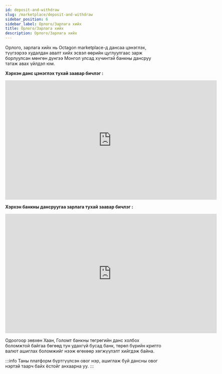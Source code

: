 ```yaml
---
id: deposit-and-withdraw
slug: /marketplace/deposit-and-withdraw
sidebar_position: 6
sidebar_label: Орлого/Зарлага хийх
title: Орлого/Зарлага хийх
description: Орлого/Зарлага хийх
---
```


Орлого, зарлага хийх нь Octagon marketplace-д дансаа цэнэглэх, түүгээрээ худалдан авалт хийх эсвэл өөрийн цуглуулгаас зарж борлуулсан мөнгөн дүнгээ Монгол улсад хүчинтэй банкны дансруу татаж авах үйлдэл юм. 

**Хэрхэн данс цэнэглэх тухай заавар бичлэг :**

<iframe width="675" height="380" src="https://www.youtube.com/embed/mttPofGpj3M" frameborder="0" allow="accelerometer; autoplay; encrypted-media; gyroscope; picture-in-picture" allowfullscreen></iframe>



**Хэрхэн банкны дансруугаа зарлага тухай заавар бичлэг :**

<iframe width="675" height="380" src="https://www.youtube.com/embed/Z49BCw_zQBA" frameborder="0" allow="accelerometer; autoplay; encrypted-media; gyroscope; picture-in-picture" allowfullscreen></iframe>




Одоогоор зөвхөн Хаан, Голомт банкны төгрөгийн данс холбох боломжтой байгаа бөгөөд тун удахгүй бусад банк, төрөл бүрийн крипто валют ашиглах боломжийг нээж өгөхөөр хөгжүүлэлт хийгдэж байна.


:::info
Таны платформ бүртгүүлсэн овог нэр, ашиглаж буй дансны овог нэртэй таарч байх ёстойг анхаарна уу.
:::